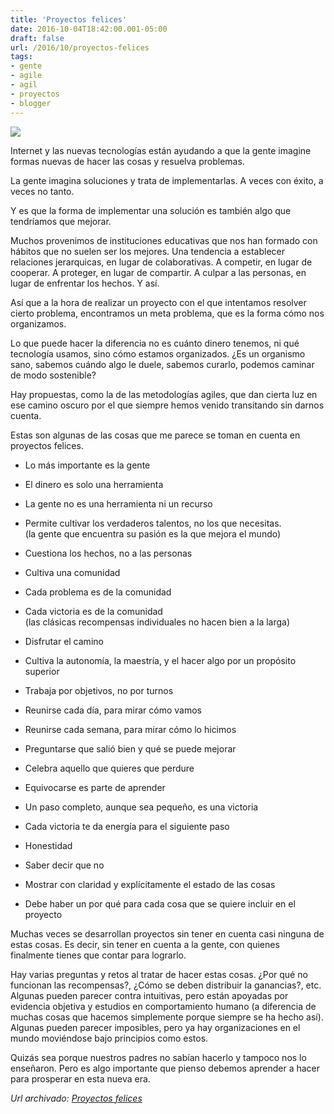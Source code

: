 ```yaml
---
title: 'Proyectos felices'
date: 2016-10-04T18:42:00.001-05:00
draft: false
url: /2016/10/proyectos-felices
tags: 
- gente
- agile
- agil
- proyectos
- blogger
---
```


[![](https://1.bp.blogspot.com/-1XHjitZXg1o/UtQF_LGmx-I/AAAAAAAACXQ/Y38iU9fdEQooWeKLl1CizZnDUIrzAdIHwCPcB/s1600/sinergia-team.jpg)](https://1.bp.blogspot.com/-1XHjitZXg1o/UtQF_LGmx-I/AAAAAAAACXQ/Y38iU9fdEQooWeKLl1CizZnDUIrzAdIHwCPcB/s1600/sinergia-team.jpg)

  

Internet y las nuevas tecnologías están ayudando a que la gente imagine formas nuevas de hacer las cosas y resuelva problemas.  
  
La gente imagina soluciones y trata de implementarlas. A veces con éxito, a veces no tanto.  
  
Y es que la forma de implementar una solución es también algo que tendríamos que mejorar.  
  
Muchos provenimos de instituciones educativas que nos han formado con hábitos que no suelen ser los mejores. Una tendencia a establecer relaciones jerarquicas, en lugar de colaborativas. A competir, en lugar de cooperar. A proteger, en lugar de compartir. A culpar a las personas, en lugar de enfrentar los hechos. Y así.  
  
Así que a la hora de realizar un proyecto con el que intentamos resolver cierto problema, encontramos un meta problema, que es la forma cómo nos organizamos.  
  
Lo que puede hacer la diferencia no es cuánto dinero tenemos, ni qué tecnología usamos, sino cómo estamos organizados. ¿Es un organismo sano, sabemos cuándo algo le duele, sabemos curarlo, podemos caminar de modo sostenible?  
  
Hay propuestas, como la de las metodologías agiles, que dan cierta luz en ese camino oscuro por el que siempre hemos venido transitando sin darnos cuenta.  
  
Estas son algunas de las cosas que me parece se toman en cuenta en proyectos felices.  
  

*   Lo más importante es la gente

*   El dinero es solo una herramienta
*   La gente no es una herramienta ni un recurso
*   Permite cultivar los verdaderos talentos, no los que necesitas.  
    (la gente que encuentra su pasión es la que mejora el mundo)
*   Cuestiona los hechos, no a las personas
*   Cultiva una comunidad
*   Cada problema es de la comunidad
*   Cada victoria es de la comunidad  
    (las clásicas recompensas individuales no hacen bien a la larga)

*   Disfrutar el camino

*   Cultiva la autonomía, la maestría, y el hacer algo por un propósito superior
*   Trabaja por objetivos, no por turnos
*   Reunirse cada día, para mirar cómo vamos
*   Reunirse cada semana, para mirar cómo lo hicimos
*   Preguntarse que salió bien y qué se puede mejorar
*   Celebra aquello que quieres que perdure
*   Equivocarse es parte de aprender
*   Un paso completo, aunque sea pequeño, es una victoria
*   Cada victoria te da energía para el siguiente paso

*   Honestidad

*   Saber decir que no
*   Mostrar con claridad y explícitamente el estado de las cosas
*   Debe haber un por qué para cada cosa que se quiere incluir en el proyecto

  

Muchas veces se desarrollan proyectos sin tener en cuenta casi ninguna de estas cosas. Es decir, sin tener en cuenta a la gente, con quienes finalmente tienes que contar para lograrlo.

  

Hay varias preguntas y retos al tratar de hacer estas cosas. ¿Por qué no funcionan las recompensas?, ¿Cómo se deben distribuir la ganancias?, etc. Algunas pueden parecer contra intuitivas, pero están apoyadas por evidencia objetiva y estudios en comportamiento humano (a diferencia de muchas cosas que hacemos simplemente porque siempre se ha hecho así). Algunas pueden parecer imposibles, pero ya hay organizaciones en el mundo moviéndose bajo principios como estos.

  

Quizás sea porque nuestros padres no sabían hacerlo y tampoco nos lo enseñaron. Pero es algo importante que pienso debemos aprender a hacer para prosperar en esta nueva era.

_*Url archivado: [Proyectos felices](https://akcdev.blogspot.com/2016/10/proyectos-felices.html)*_
